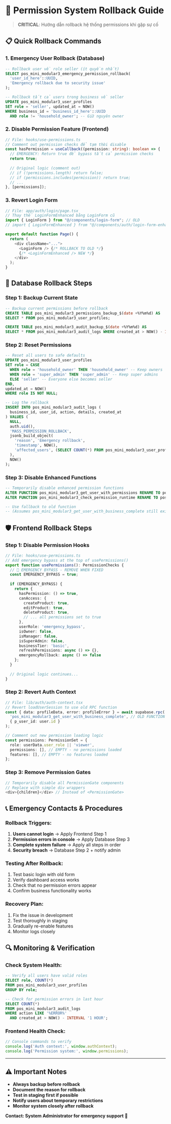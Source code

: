 # 🚨 Permission System Rollback Guide

> **CRITICAL**: Hướng dẫn rollback hệ thống permissions khi gặp sự cố

## 📋 **Quick Rollback Commands**

### **1. Emergency User Rollback (Database)**
```sql
-- Rollback user về role seller (ít quyền nhất)
SELECT pos_mini_modular3_emergency_permission_rollback(
  'user_id_here'::UUID,
  'Emergency rollback due to security issue'
);

-- Rollback tất cả users trong business về seller
UPDATE pos_mini_modular3_user_profiles 
SET role = 'seller', updated_at = NOW()
WHERE business_id = 'business_id_here'::UUID
  AND role != 'household_owner'; -- Giữ nguyên owner
```

### **2. Disable Permission Feature (Frontend)**
```typescript
// File: hooks/use-permissions.ts
// Comment out permission checks để tạm thời disable
const hasPermission = useCallback((permission: string): boolean => {
  // EMERGENCY: Return true để bypass tất cả permission checks
  return true; 
  
  // Original logic (comment out)
  // if (!permissions.length) return false;
  // if (permissions.includes(permission)) return true;
  // ...
}, [permissions]);
```

### **3. Revert Login Form**
```typescript
// File: app/auth/login/page.tsx
// Thay thế LoginFormEnhanced bằng LoginForm cũ
import { LoginForm } from "@/components/login-form"; // OLD
// import { LoginFormEnhanced } from "@/components/auth/login-form-enhanced"; // NEW

export default function Page() {
  return (
    <div className="...">
      <LoginForm /> {/* ROLLBACK TO OLD */}
      {/* <LoginFormEnhanced /> NEW */}
    </div>
  );
}
```

## 🔄 **Database Rollback Steps**

### **Step 1: Backup Current State**
```sql
-- Backup current permissions before rollback
CREATE TABLE pos_mini_modular3_permissions_backup_$(date +%Y%m%d) AS 
SELECT * FROM pos_mini_modular3_user_profiles;

CREATE TABLE pos_mini_modular3_audit_backup_$(date +%Y%m%d) AS 
SELECT * FROM pos_mini_modular3_audit_logs WHERE created_at > NOW() - INTERVAL '1 DAY';
```

### **Step 2: Reset Permissions**
```sql
-- Reset all users to safe defaults
UPDATE pos_mini_modular3_user_profiles 
SET role = CASE 
  WHEN role = 'household_owner' THEN 'household_owner' -- Keep owners
  WHEN role = 'super_admin' THEN 'super_admin' -- Keep super admins  
  ELSE 'seller' -- Everyone else becomes seller
END,
updated_at = NOW()
WHERE role IS NOT NULL;

-- Log the rollback
INSERT INTO pos_mini_modular3_audit_logs (
  business_id, user_id, action, details, created_at
) VALUES (
  NULL, 
  auth.uid(), 
  'MASS_PERMISSION_ROLLBACK',
  jsonb_build_object(
    'reason', 'Emergency rollback',
    'timestamp', NOW(),
    'affected_users', (SELECT COUNT(*) FROM pos_mini_modular3_user_profiles)
  ),
  NOW()
);
```

### **Step 3: Disable Enhanced Functions**
```sql
-- Temporarily disable enhanced permission functions
ALTER FUNCTION pos_mini_modular3_get_user_with_permissions RENAME TO pos_mini_modular3_get_user_with_permissions_disabled;
ALTER FUNCTION pos_mini_modular3_check_permission_runtime RENAME TO pos_mini_modular3_check_permission_runtime_disabled;

-- Use fallback to old function
-- (Assumes pos_mini_modular3_get_user_with_business_complete still exists)
```

## 🛡️ **Frontend Rollback Steps**

### **Step 1: Disable Permission Hooks**
```typescript
// File: hooks/use-permissions.ts
// Add emergency bypass at the top of usePermissions()
export function usePermissions(): PermissionChecks {
  // 🚨 EMERGENCY BYPASS - REMOVE WHEN FIXED
  const EMERGENCY_BYPASS = true;
  
  if (EMERGENCY_BYPASS) {
    return {
      hasPermission: () => true,
      canAccess: {
        createProduct: true,
        editProduct: true,
        deleteProduct: true,
        // ... all permissions set to true
      },
      userRole: 'emergency_bypass',
      isOwner: false,
      isManager: false,
      isSuperAdmin: false,
      businessTier: 'basic',
      refreshPermissions: async () => {},
      emergencyRollback: async () => false
    };
  }
  
  // Original logic continues...
}
```

### **Step 2: Revert Auth Context**
```typescript
// File: lib/auth/auth-context.tsx
// Revert loadUserSession to use old RPC function
const { data: profileData, error: profileError } = await supabase.rpc(
  'pos_mini_modular3_get_user_with_business_complete', // OLD FUNCTION
  { p_user_id: user.id }
);

// Comment out new permission loading logic
const permissions: PermissionSet = {
  role: userData.user_role || 'viewer',
  permissions: [], // EMPTY - no permissions loaded
  features: [], // EMPTY - no features loaded
};
```

### **Step 3: Remove Permission Gates**
```typescript
// Temporarily disable all PermissionGate components
// Replace with simple div wrappers
<div>{children}</div> // Instead of <PermissionGate>
```

## 📞 **Emergency Contacts & Procedures**

### **Rollback Triggers:**
1. **Users cannot login** → Apply Frontend Step 1
2. **Permission errors in console** → Apply Database Step 3
3. **Complete system failure** → Apply all steps in order
4. **Security breach** → Database Step 2 + notify admin

### **Testing After Rollback:**
1. Test basic login with old form
2. Verify dashboard access works
3. Check that no permission errors appear
4. Confirm business functionality works

### **Recovery Plan:**
1. Fix the issue in development
2. Test thoroughly in staging
3. Gradually re-enable features
4. Monitor logs closely

## 🔍 **Monitoring & Verification**

### **Check System Health:**
```sql
-- Verify all users have valid roles
SELECT role, COUNT(*) 
FROM pos_mini_modular3_user_profiles 
GROUP BY role;

-- Check for permission errors in last hour
SELECT COUNT(*) 
FROM pos_mini_modular3_audit_logs 
WHERE action LIKE '%ERROR%' 
  AND created_at > NOW() - INTERVAL '1 HOUR';
```

### **Frontend Health Check:**
```javascript
// Console commands to verify
console.log('Auth context:', window.authContext);
console.log('Permission system:', window.permissions);
```

---

## ⚠️ **Important Notes**

- **Always backup before rollback**
- **Document the reason for rollback**
- **Test in staging first if possible**
- **Notify users about temporary restrictions**
- **Monitor system closely after rollback**

**Contact: System Administrator for emergency support** 🚨
